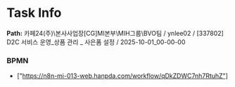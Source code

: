 # Task Info

**Path:** 카페24(주)\본사사업장\[CG]MI본부\MIH그룹\BVO팀 / ynlee02 / [337802] D2C 서비스 운영_상품 관리 _ 사은품 설정 / 2025-10-01_00-00-00

### BPMN
- ["https://n8n-mi-013-web.hanpda.com/workflow/qDkZDWC7nh7RtuhZ"]

